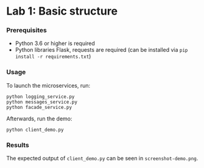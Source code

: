 # Lab 1: Basic structure

### Prerequisites

- Python 3.6 or higher is required
- Python libraries Flask, requests are required (can be installed via `pip install -r requirements.txt`)

### Usage

To launch the microservices, run:

	python logging_service.py
	python messages_service.py
	python facade_service.py

Afterwards, run the demo:

	python client_demo.py

### Results

The expected output of `client_demo.py` can be seen in `screenshot-demo.png`.
